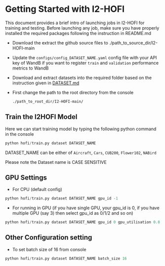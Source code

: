 # Getting Started with I2-HOFI
This document provides a brief intro of launching jobs in I2-HOFI for training and testing. Before launching any job, make sure you have properly installed the required packages following the instruction in README.md

- Download the extract the github source files to ./path_to_source_dir/I2-HOFI-main

- Update the `configs/config_DATASET_NAME.yaml` config file with your API key of WandB if you want to register `train` and `validation` performance metrics to WandB 

- Download and extract datasets into the required folder based on the instruction given in [DATASET.md](datasets/DATASET.md)

- First change the path to  the root directory from the console
  ``` bash
  ./path_to_root_dir/I2-HOFI-main/
  ```

## Train the I2HOFI Model
Here we can start training model by typing the following python command in the console 

```python
python hofi/train.py dataset DATASET_NAME
```

DATASET_NAME can be either of `Aircraft`, `Cars`, `CUB200`, `Flower102`, `NABird`

Please note the Dataset name is CASE SENSITIVE

## GPU Settings
- For CPU (default config)
```python
python hofi/train.py dataset DATASET_NAME gpu_id -1
```
- For running in GPU (if you have single GPU, your gpu_id is 0, if you have multiple GPU (say 3) then select gpu_id as 0/1/2 and so on)
```python
python hofi/train.py dataset DATASET_NAME gpu_id 0 gpu_utilisation 0.8
```

## Other Configuration setting
- To set batch size of 16 from console
 ```python
python hofi/train.py dataset DATASET_NAME batch_size 16
```


